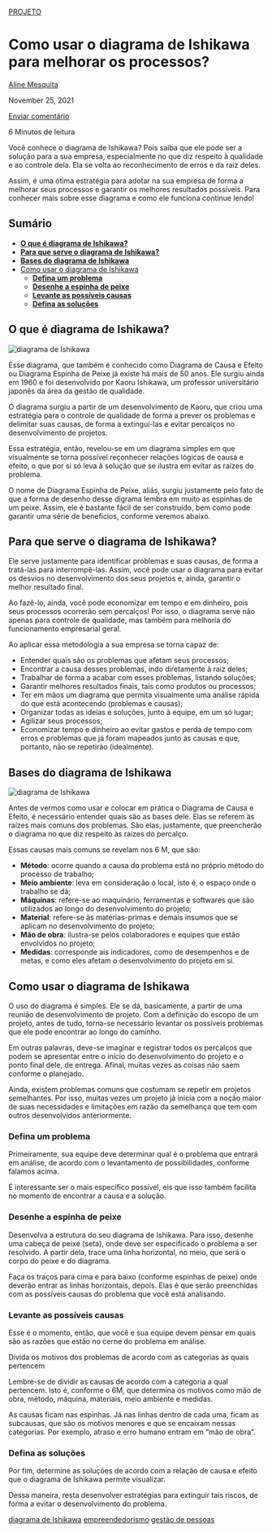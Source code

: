 [
PROJETO](https://www.oitchau.com.br/blog/category/projeto/)

# Como usar o diagrama de Ishikawa para melhorar os processos?

[Aline Mesquita](https://www.oitchau.com.br/blog/author/aline/)

November 25, 2021

[Enviar comentário](https://www.oitchau.com.br/blog/diagrama-de-ishikawa-como-usar/#respond)

6 Minutos de leitura

Você conhece o diagrama de Ishikawa? Pois saiba que ele pode ser a solução para a sua empresa, especialmente no que diz respeito à qualidade e ao controle dela. Ela se volta ao reconhecimento de erros e da raiz deles.

Assim, é uma ótima estratégia para adotar na sua empresa de forma a melhorar seus processos e garantir os melhores resultados possíveis. Para conhecer mais sobre esse diagrama e como ele funciona continue lendo!

## **Sumário**

- **[O que é diagrama de Ishikawa?](https://www.oitchau.com.br/blog/diagrama-de-ishikawa-como-usar/#01)**
- **[Para que serve o diagrama de Ishikawa?](https://www.oitchau.com.br/blog/diagrama-de-ishikawa-como-usar/#02)**
- **[Bases do diagrama de Ishikawa](https://www.oitchau.com.br/blog/diagrama-de-ishikawa-como-usar/#03)**
- [Como usar o diagrama de Ishikawa](https://www.oitchau.com.br/blog/diagrama-de-ishikawa-como-usar/#04)
  - **[Defina um problema](https://www.oitchau.com.br/blog/diagrama-de-ishikawa-como-usar/#05)**
  - **[Desenhe a espinha de peixe](https://www.oitchau.com.br/blog/diagrama-de-ishikawa-como-usar/#06)**
  - **[Levante as possíveis causas](https://www.oitchau.com.br/blog/diagrama-de-ishikawa-como-usar/#07)**
  - **[Defina as soluções](https://www.oitchau.com.br/blog/diagrama-de-ishikawa-como-usar/#08)**

## **O que é diagrama de Ishikawa?**

![diagrama de Ishikawa](https://storage.googleapis.com/oitchaublog/2021/11/ae9b6905-aaaaaaa-1-1024x683.jpg)

Esse diagrama, que também é conhecido como Diagrama de Causa e Efeito ou Diagrama Espinha de Peixe já existe há mais de 50 anos. Ele surgiu ainda em 1960 e foi desenvolvido por Kaoru Ishikawa, um professor universitário japonês da área da gestão de qualidade.

O diagrama surgiu a partir de um desenvolvimento de Kaoru, que criou uma estratégia para o controle de qualidade de forma a prever os problemas e delimitar suas causas, de forma a extingui-las e evitar percalços no desenvolvimento de projetos.

Essa estratégia, então, revelou-se em um diagrama simples em que visualmente se torna possível reconhecer relações lógicas de causa e efeito, o que por si só leva à solução que se ilustra em evitar as raízes do problema.

O nome de Diagrama Espinha de Peixe, aliás, surgiu justamente pelo fato de que a forma de desenho desse digrama lembra em muito as espinhas de um peixe. Assim, ele é bastante fácil de ser construído, bem como pode garantir uma série de benefícios, conforme veremos abaixo.

## **Para que serve o diagrama de Ishikawa?**

Ele serve justamente para identificar problemas e suas causas, de forma a tratá-las para interrompê-las. Assim, você pode usar o diagrama para evitar os desvios no desenvolvimento dos seus projetos e, ainda, garantir o melhor resultado final.

Ao fazê-lo, ainda, você pode economizar em tempo e em dinheiro, pois seus processos ocorrerão sem percalços! Por isso, o diagrama serve não apenas para controle de qualidade, mas também para melhoria do funcionamento empresarial geral.

Ao aplicar essa metodologia a sua empresa se torna capaz de:

- Entender quais são os problemas que afetam seus processos;
- Encontrar a causa desses problemas, indo diretamente à raiz deles;
- Trabalhar de forma a acabar com esses problemas, listando soluções;
- Garantir melhores resultados finais, tais como produtos ou processos;
- Ter em mãos um diagrama que permita visualmente uma análise rápida do que está acontecendo (problemas e causas);
- Organizar todas as ideias e soluções, junto à equipe, em um só lugar;
- Agilizar seus processos;
- Economizar tempo e dinheiro ao evitar gastos e perda de tempo com erros e problemas que já foram mapeados junto às causas e que, portanto, não se repetirão (idealmente).

## **Bases do diagrama de Ishikawa**

![diagrama de Ishikawa](https://storage.googleapis.com/oitchaublog/2021/11/4abb9c2c-business-man-looking-analyzing-projects-his-laptop-computer-tablet-1024x683.jpg)

Antes de vermos como usar e colocar em prática o Diagrama de Causa e Efeito, é necessário entender quais são as bases dele. Elas se referem às raízes mais comuns dos problemas. São elas, justamente, que preencherão o diagrama no que diz respeito às raízes do percalço.

Essas causas mais comuns se revelam nos 6 M, que são:

- **Método**: ocorre quando a causa do problema está no próprio método do processo de trabalho;
- **Meio ambiente**: leva em consideração o local, isto é, o espaço onde o trabalho se dá;
- **Máquinas**: refere-se ao maquinário, ferramentas e softwares que são utilizados ao longo do desenvolvimento do projeto;
- **Material**: refere-se às matérias-primas e demais insumos que se aplicam no desenvolvimento do projeto;
- **Mão de obra**: ilustra-se pelos colaboradores e equipes que estão envolvidos no projeto;
- **Medidas**: corresponde ais indicadores, como de desempenhos e de metas, e como eles afetam o desenvolvimento do projeto em si. 

## **Como usar o diagrama de Ishikawa**

O uso do diagrama é simples. Ele se dá, basicamente, a partir de uma reunião de desenvolvimento de projeto. Com a definição do escopo de um projeto, antes de tudo, torna-se necessário levantar os possíveis problemas que ele pode encontrar ao longo do caminho.

Em outras palavras, deve-se imaginar e registrar todos os percalços que podem se apresentar entre o início do desenvolvimento do projeto e o ponto final dele, de entrega. Afinal, muitas vezes as coisas não saem conforme o planejado.

Ainda, existem problemas comuns que costumam se repetir em projetos semelhantes. Por isso, muitas vezes um projeto já inicia com a noção maior de suas necessidades e limitações em razão da semelhança que tem com outros desenvolvidos anteriormente.

### **Defina um problema**

Primeiramente, sua equipe deve determinar qual é o problema que entrará em análise, de acordo com o levantamento de possibilidades, conforme falamos acima.

É interessante ser o mais específico possível, eis que isso também facilita no momento de encontrar a causa e a solução.

### **Desenhe a espinha de peixe**

Desenvolva a estrutura do seu diagrama de Ishikawa. Para isso, desenhe uma cabeça de peixe (seta), onde deve ser especificado o problema a ser resolvido. A partir dela, trace uma linha horizontal, no meio, que será o corpo do peixe e do diagrama. 

Faça os traços para cima e para baixo (conforme espinhas de peixe) onde deverão entrar as linhas horizontais, depois. Elas é que serão preenchidas com as possíveis causas do problema que você está analisando.

### **Levante as possíveis causas**

Esse é o momento, então, que você e sua equipe devem pensar em quais são as razões que estão no cerne do problema em análise.

Divida os motivos dos problemas de acordo com as categorias às quais pertencem

Lembre-se de dividir as causas de acordo com a categoria a qual pertencem. Isto é, conforme o 6M, que determina os motivos como mão de obra, método, máquina, materiais, meio ambiente e medidas.

As causas ficam nas espinhas. Já nas linhas dentro de cada uma, ficam as subcausas, que são os motivos menores e que se encaixam nessas categorias. Por exemplo, atraso e erro humano entram em “mão de obra”.

### **Defina as soluções**

Por fim, determine as soluções de acordo com a relação de causa e efeito que o diagrama de Ishikawa permite visualizar.

Dessa maneira, resta desenvolver estratégias para extinguir tais riscos, de forma a evitar o desenvolvimento do problema.

[diagrama de Ishikawa](https://www.oitchau.com.br/blog/tag/diagrama-de-ishikawa/) [empreendedorismo](https://www.oitchau.com.br/blog/tag/empreendedorismo/) [gestão de pessoas](https://www.oitchau.com.br/blog/tag/gestao-de-pessoas/)

[
  ](https://www.oitchau.com.br/blog/gestao-de-tarefas/)